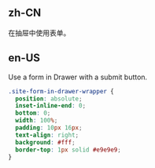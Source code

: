 ## zh-CN

在抽屉中使用表单。

## en-US

Use a form in Drawer with a submit button.

```css
.site-form-in-drawer-wrapper {
  position: absolute;
  inset-inline-end: 0;
  bottom: 0;
  width: 100%;
  padding: 10px 16px;
  text-align: right;
  background: #fff;
  border-top: 1px solid #e9e9e9;
}
```
